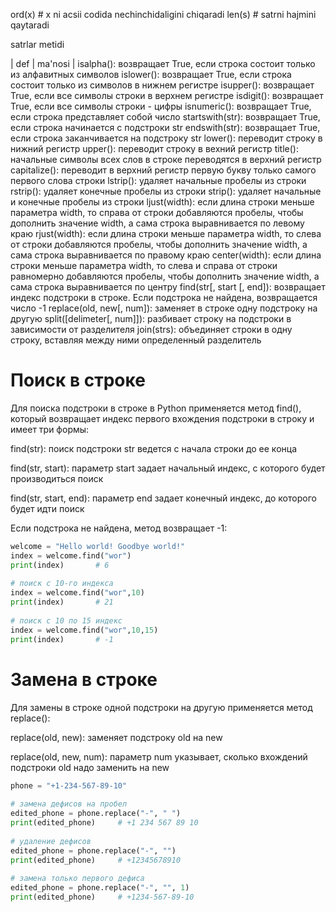 ord(x) # x ni acsii codida nechinchidaligini chiqaradi
len(s) # satrni hajmini qaytaradi

satrlar metidi

| def            | ma'nosi |
isalpha(): возвращает True, если строка состоит только из алфавитных символов
islower(): возвращает True, если строка состоит только из символов в нижнем регистре
isupper(): возвращает True, если все символы строки в верхнем регистре
isdigit(): возвращает True, если все символы строки - цифры
isnumeric(): возвращает True, если строка представляет собой число
startswith(str): возвращает True, если строка начинается с подстроки str
endswith(str): возвращает True, если строка заканчивается на подстроку str
lower(): переводит строку в нижний регистр
upper(): переводит строку в вехний регистр
title(): начальные символы всех слов в строке переводятся в верхний регистр
capitalize(): переводит в верхний регистр первую букву только самого первого слова строки
lstrip(): удаляет начальные пробелы из строки
rstrip(): удаляет конечные пробелы из строки
strip(): удаляет начальные и конечные пробелы из строки
ljust(width): если длина строки меньше параметра width, то справа от строки добавляются пробелы, чтобы дополнить значение width, а сама строка выравнивается по левому краю
rjust(width): если длина строки меньше параметра width, то слева от строки добавляются пробелы, чтобы дополнить значение width, а сама строка выравнивается по правому краю
center(width): если длина строки меньше параметра width, то слева и справа от строки равномерно добавляются пробелы, чтобы дополнить значение width, а сама строка выравнивается по центру
find(str[, start [, end]): возвращает индекс подстроки в строке. Если подстрока не найдена, возвращается число -1
replace(old, new[, num]): заменяет в строке одну подстроку на другую
split([delimeter[, num]]): разбивает строку на подстроки в зависимости от разделителя
join(strs): объединяет строки в одну строку, вставляя между ними определенный разделитель

# Поиск в строке

Для поиска подстроки в строке в Python применяется метод find(), который возвращает индекс первого вхождения подстроки в строку и имеет три формы:

find(str): поиск подстроки str ведется с начала строки до ее конца

find(str, start): параметр start задает начальный индекс, с которого будет производиться поиск

find(str, start, end): параметр end задает конечный индекс, до которого будет идти поиск

Если подстрока не найдена, метод возвращает -1:

```python
welcome = "Hello world! Goodbye world!"
index = welcome.find("wor")
print(index)       # 6
 
# поиск с 10-го индекса
index = welcome.find("wor",10)
print(index)       # 21
 
# поиск с 10 по 15 индекс
index = welcome.find("wor",10,15)
print(index)       # -1
```

# Замена в строке

Для замены в строке одной подстроки на другую применяется метод replace():

replace(old, new): заменяет подстроку old на new

replace(old, new, num): параметр num указывает, сколько вхождений подстроки old надо заменить на new

``` python
phone = "+1-234-567-89-10"
 
# замена дефисов на пробел
edited_phone = phone.replace("-", " ")
print(edited_phone)     # +1 234 567 89 10
 
# удаление дефисов
edited_phone = phone.replace("-", "")
print(edited_phone)     # +12345678910
 
# замена только первого дефиса
edited_phone = phone.replace("-", "", 1)
print(edited_phone)     # +1234-567-89-10
```




















